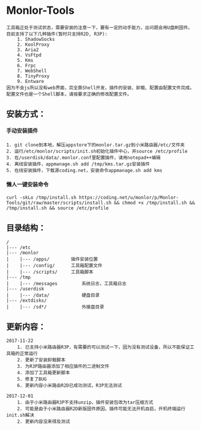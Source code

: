 # Monlor-Tools
	工具箱正处于测试状态，需要安装的注意一下，要有一定的动手能力，出问题会用U盘刷固件。
	目前支持了以下几种插件(暂时只支持R2D, R3P):
		1. ShadowSocks
		2. KoolProxy
		3. Aria2
		4. VsFtpd
		5. Kms
		6. Frpc
		7. WebShell
		8. TinyProxy
		9. Entware
	因为不会js所以没有web界面，完全靠Shell开发，插件的安装、卸载、配置由配置文件完成。
	配置文件也是一个Shell脚本，请按要求正确的修改配置文件。
		
## 安装方式：  
#### 	手动安装插件
	1. git clone到本地，解压appstore下的monlor.tar.gz到小米路由器/etc/文件夹  
	2. 运行/etc/monlor/scripts/init.sh初始化插件中心，并source /etc/profile
	3. 在/userdisk/data/.monlor.conf里配置插件，请用notepad++编辑
	4. 离线安装插件，appmanage.sh add /tmp/kms.tar.gz安装插件 
	5. 在线安装插件，下载源coding.net，安装命令appmanage.sh add kms

#### 	懒人一键安装命令
	curl -skLo /tmp/install.sh https://coding.net/u/monlor/p/Monlor-Tools/git/raw/master/scripts/install.sh && chmod +x /tmp/install.sh && /tmp/install.sh && source /etc/profile

## 目录结构：  
	/
	|--- /etc  
	|--- /monlor
 	|    |--- /apps/        插件安装位置  
	|    |--- /config/      工具箱配置文件
	|    |--- /scripts/     工具箱脚本
	|--- /tmp
	|    |--- /messages         系统日志，工具箱日志
	|--- /userdisk
	|    |--- /data/            硬盘目录
	|--- /extdisks/
	|    |--- /sd*/             外接盘目录

## 更新内容：  
	2017-11-22
		1. 已支持小米路由器R3P，有需要的可以测试一下，因为没有测试设备，所以不能保证工具箱的正常运行
		2. 更新了安装卸载脚本
		3. 为R3P路由器添加了相应插件的二进制文件
		4. 添加了工具箱更新脚本
		5. 修复了BUG
		6. 更新内容小米路由R2D已成功测试，R3P无法测试

	2017-12-01
		1. 由于小米路由器R3P不支持unzip，插件安装包改为tar压缩方式
		2. 可能是由于小米路由器R2D新版固件原因，插件可能无法开机自启，开机终端运行init.sh解决
		2. 更新内容没来得及测试

